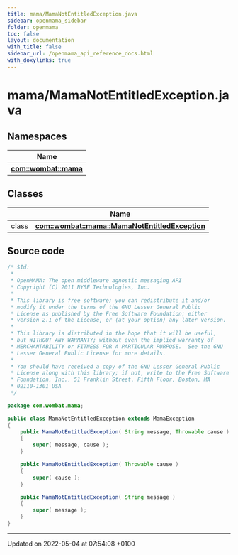 ```yaml
---
title: mama/MamaNotEntitledException.java
sidebar: openmama_sidebar
folder: openmama
toc: false
layout: documentation
with_title: false
sidebar_url: /openmama_api_reference_docs.html
with_doxylinks: true
---
```


# mama/MamaNotEntitledException.java



## Namespaces

| Name           |
| -------------- |
| **[com::wombat::mama](namespacecom_1_1wombat_1_1mama.html)**  |

## Classes

|                | Name           |
| -------------- | -------------- |
| class | **[com::wombat::mama::MamaNotEntitledException](classcom_1_1wombat_1_1mama_1_1MamaNotEntitledException.html)**  |




## Source code

```java
/* $Id:
 *
 * OpenMAMA: The open middleware agnostic messaging API
 * Copyright (C) 2011 NYSE Technologies, Inc.
 *
 * This library is free software; you can redistribute it and/or
 * modify it under the terms of the GNU Lesser General Public
 * License as published by the Free Software Foundation; either
 * version 2.1 of the License, or (at your option) any later version.
 *
 * This library is distributed in the hope that it will be useful,
 * but WITHOUT ANY WARRANTY; without even the implied warranty of
 * MERCHANTABILITY or FITNESS FOR A PARTICULAR PURPOSE.  See the GNU
 * Lesser General Public License for more details.
 *
 * You should have received a copy of the GNU Lesser General Public
 * License along with this library; if not, write to the Free Software
 * Foundation, Inc., 51 Franklin Street, Fifth Floor, Boston, MA
 * 02110-1301 USA
 */

package com.wombat.mama;

public class MamaNotEntitledException extends MamaException
{
    public MamaNotEntitledException( String message, Throwable cause )
    {
        super( message, cause );
    }

    public MamaNotEntitledException( Throwable cause )
    {
        super( cause );
    }

    public MamaNotEntitledException( String message )
    {
        super( message );
    }
}
```


-------------------------------

Updated on 2022-05-04 at 07:54:08 +0100

